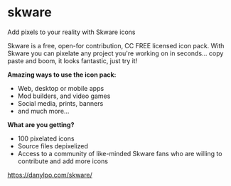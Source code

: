 # skware

Add pixels to your reality with Skware icons

Skware is a free, open-for contribution, CC FREE licensed icon pack. With Skware you can  pixelate any project you're working on in seconds... copy paste and boom, it looks fantastic, just try it!

**Amazing ways to use the icon pack:**
- Web, desktop or mobile apps
- Mod builders, and video games
- Social media, prints, banners
- and much more…

**What are you getting?**
- 100 pixelated icons
- Source files depixelized
- Access to a community of like-minded Skware fans who are willing to contribute and add more icons 

https://danylpo.com/skware/
